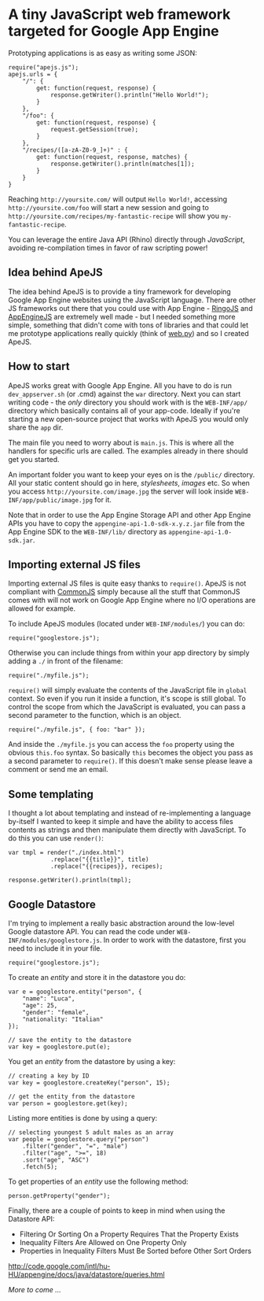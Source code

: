 # A tiny JavaScript web framework targeted for Google App Engine

Prototyping applications is as easy as writing some JSON:

    require("apejs.js");
    apejs.urls = {
        "/": {
            get: function(request, response) {
                response.getWriter().println("Hello World!");
            }
        },
        "/foo": {
            get: function(request, response) {
                request.getSession(true);
            }
        },
        "/recipes/([a-zA-Z0-9_]+)" : {
            get: function(request, response, matches) {
                response.getWriter().println(matches[1]);
            }
        }
    }

Reaching `http://yoursite.com/` will output `Hello World!`, accessing
`http://yoursite.com/foo` will start a new session and going to
`http://yoursite.com/recipes/my-fantastic-recipe` will show you
`my-fantastic-recipe`. 

You can leverage the entire Java API (Rhino) directly through *JavaScript*, avoiding re-compilation times in favor of
raw scripting power!

## Idea behind ApeJS

The idea behind ApeJS is to provide a tiny framework for developing Google App
Engine websites using the JavaScript language. There are other JS
frameworks out there that you could use with App Engine - [RingoJS](http://ringojs.org) and
[AppEngineJS](http://www.appenginejs.org/) are extremely well made -
but I needed something more simple, something that didn't come with tons of
libraries and that could let me prototype applications really quickly (think of
[web.py](http://webpy.org)) and so I created ApeJS.

## How to start

ApeJS works great with Google App Engine. All you have to do is run
`dev_appserver.sh` (or .cmd) against the `war` directory. Next you can start
writing code - the *only* directory you should work with is the `WEB-INF/app/`
directory which basically contains all of your app-code. Ideally if you're
starting a new open-source project that works with ApeJS you would only share
the `app` dir. 

The main file you need to worry about is `main.js`. This is where all the
handlers for specific urls are called. The examples already in there should get
you started. 

An important folder you want to keep your eyes on is the `/public/` directory.
All your static content should go in here, *stylesheets*, *images* etc. So when
you access `http://yoursite.com/image.jpg` the server will look inside
`WEB-INF/app/public/image.jpg` for it.

Note that in order to use the App Engine Storage API and other App Engine APIs
you have to copy the `appengine-api-1.0-sdk-x.y.z.jar` file from the App
Engine SDK to the `WEB-INF/lib/` directory as `appengine-api-1.0-sdk.jar`.

## Importing external JS files

Importing external JS files is quite easy thanks to `require()`. ApeJS is not
compliant with [CommonJS](http://www.commonjs.org/) simply because all the stuff that CommonJS comes
with will not work on Google App Engine where no I/O operations are allowed for
example.

To include ApeJS modules (located under `WEB-INF/modules/`) you can do:

    require("googlestore.js");

Otherwise you can include things from within your app directory by simply adding
a `./` in front of the filename:

    require("./myfile.js");

`require()` will simply evaluate the contents of the JavaScript file in `global`
context. So even if you run it inside a function, it's scope is still global. To
control the scope from which the JavaScript is evaluated, you can pass a second
parameter to the function, which is an object.

    require("./myfile.js", { foo: "bar" });

And inside the `./myfile.js` you can access the `foo` property using the obvious
`this.foo` syntax. So basically `this` becomes the object you pass as a second
parameter to `require()`. If this doesn't make sense please leave a comment or
send me an email.

## Some templating

I thought a lot about templating and instead of re-implementing a language
by-itself I wanted to keep it simple and have the ability to
access files contents as strings and then manipulate them directly with
JavaScript. To do this you can use `render()`:

    var tmpl = render("./index.html")
                .replace("{{title}}", title)
                .replace("{{recipes}}, recipes);

    response.getWriter().println(tmpl);

## Google Datastore

I'm trying to implement a really basic abstraction around the low-level Google
datastore API. You can read the code under `WEB-INF/modules/googlestore.js`.
In order to work with the datastore, first you need to include it in your file.

    require("googlestore.js");

To create an *entity* and store it in the datastore you do:

    var e = googlestore.entity("person", {
        "name": "Luca",
        "age": 25,
        "gender": "female",
        "nationality: "Italian"
    });

    // save the entity to the datastore
    var key = googlestore.put(e);

You get an *entity* from the datastore by using a key:

    // creating a key by ID
    var key = googlestore.createKey("person", 15);

    // get the entity from the datastore
    var person = googlestore.get(key);

Listing more entities is done by using a query:

    // selecting youngest 5 adult males as an array
    var people = googlestore.query("person")
        .filter("gender", "=", "male")
        .filter("age", ">=", 18)
        .sort("age", "ASC")
        .fetch(5);

To get properties of an *entity* use the following method:

    person.getProperty("gender");

Finally, there are a couple of points to keep in mind when using the Datastore API:

  - Filtering Or Sorting On a Property Requires That the Property Exists
  - Inequality Filters Are Allowed on One Property Only
  - Properties in Inequality Filters Must Be Sorted before Other Sort Orders

http://code.google.com/intl/hu-HU/appengine/docs/java/datastore/queries.html


*More to come ...*
